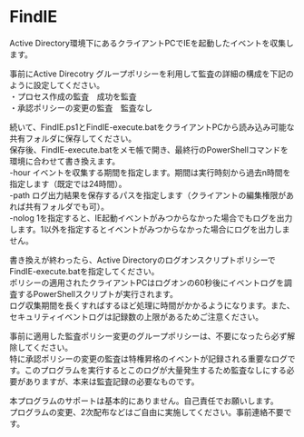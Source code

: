 # FindIE
Active Directory環境下にあるクライアントPCでIEを起動したイベントを収集します。  

事前にActive Direcotry グループポリシーを利用して監査の詳細の構成を下記のように設定してください。  
・プロセス作成の監査　成功を監査  
・承認ポリシーの変更の監査　監査なし  

続いて、FindIE.ps1とFindIE-execute.batをクライアントPCから読み込み可能な共有フォルダに保存してください。  
保存後、FindIE-execute.batをメモ帳で開き、最終行のPowerShellコマンドを環境に合わせて書き換えます。  
-hour イベントを収集する期間を指定します。期間は実行時刻から過去n時間を指定します（既定では24時間）。  
-path ログ出力結果を保存するパスを指定します（クライアントの編集権限があれば共有フォルダでも可）。  
-nolog 1を指定すると、IE起動イベントがみつからなかった場合でもログを出力します。1以外を指定するとイベントがみつからなかった場合にログを出力しません。  

書き換えが終わったら、Active DirectoryのログオンスクリプトポリシーでFindIE-execute.batを指定してください。  
ポリシーの適用されたクライアントPCはログオンの60秒後にイベントログを調査するPowerShellスクリプトが実行されます。  
ログ収集期間を長くすればするほど処理に時間がかかるようになります。また、セキュリティイベントログは記録数の上限があるためご注意ください。  

事前に適用した監査ポリシー変更のグループポリシーは、不要になったら必ず解除してください。  
特に承認ポリシーの変更の監査は特権昇格のイベントが記録される重要なログです。このプログラムを実行するとこのログが大量発生するため監査なしにする必要がありますが、本来は監査記録の必要なものです。  

本プログラムのサポートは基本的にありません。自己責任でお願いします。  
プログラムの変更、2次配布などはご自由に実施してください。事前連絡不要です。  
